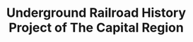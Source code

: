 ---
layout: repo
title: "Underground Railroad History Project of The Capital Region"
id: 18436
permalink: repos/18436/
---
